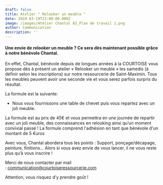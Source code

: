 ```yaml
---
draft: false
title: Atelier " Relooker un meuble "
date: 2024-03-19T23:00:00.000Z
image: /images/Atelier Chantal A3_Plan de travail 1.png
author: Communication
description: ''
---
```


#### Une envie de relooker un meuble ? Ce sera dès maintenant possible grâce à notre bénévole Chantal.

En effet, Chantal, bénévole depuis de longues années à la COURTOISE vous propose dès à présent un atelier « Relooker un meuble » les samedis (à définir selon les inscriptions) sur notre ressourcerie de Saint-Maximin. Tous les meubles peuvent avoir une seconde vie et vous serez parfois surpris du résultat.

La formule est la suivante:

* Nous vous fournissons une table de chevet puis vous repartez avec un joli meuble.

La formule est au prix de 45€ et vous permettra en une journée de repartir avec un joli meuble, des connaissances en relooking ainsi qu’un moment convivial passé !
La formule comprend l'adhésion en tant que bénévole d'un montant de 5 €uros

Avec vous, Chantal abordera tous les points : Support, ponçage/décapage, peinture, finitions… Alors si vous avez envie de vous lancer, il ne vous reste plus qu’à vous inscrire !

Merci de nous contacter par mail : [communication@courtoiseressourcerie.com](mailto:communication@courtoiseressourcerie.com)

Attention, vous risquez d’y prendre goût !
